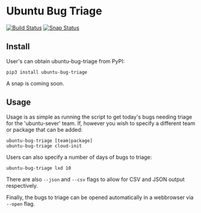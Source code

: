 # Ubuntu Bug Triage

[![Build Status](https://travis-ci.org/powersj/ubuntu-bug-triage.svg?branch=master)](https://travis-ci.org/powersj/ubuntu-bug-triage) [![Snap Status](https://build.snapcraft.io/badge/powersj/ubuntu-bug-triage.svg)](https://build.snapcraft.io/user/powersj/ubuntu-bug-triage)

## Install

User's can obtain ubuntu-bug-triage from PyPI:

```shell
pip3 install ubuntu-bug-triage
```

A snap is coming soon.

## Usage

Usage is as simple as running the script to get today's bugs needing triage for the 'ubuntu-sever' team. If, however you wish to specify a different team or package that can be added:

```shell
ubuntu-bug-triage [team|package]
ubuntu-bug-triage cloud-init
```

Users can also specify a number of days of bugs to triage:

```shell
ubuntu-bug-triage lxd 10
```

There are also `--json` and `--csv` flags to allow for CSV and JSON output respectively.

Finally, the bugs to triage can be opened automatically in a webbrowser via `--open` flag.
